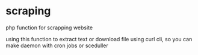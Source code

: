 # scraping
php function for scrapping website

using this function to extract text or download file
using curl cli, so you can make daemon with cron jobs or sceduller
